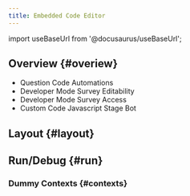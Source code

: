 ```yaml
---
title: Embedded Code Editor
---
```


import useBaseUrl from '@docusaurus/useBaseUrl'; 

## Overview {#overiew}
- Question Code Automations
- Developer Mode Survey Editability
- Developer Mode Survey Access
- Custom Code Javascript Stage Bot


## Layout {#layout}

## Run/Debug {#run}

### Dummy Contexts {#contexts}